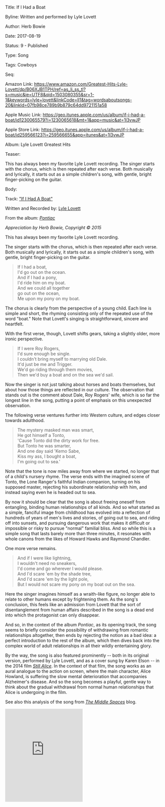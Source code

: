 Title:  If I Had a Boat

Byline: Written and performed by Lyle Lovett

Author: Herb Bowie

Date:   2017-08-19

Status: 9 - Published

Type:	Song

Tags:   Cowboys

Seq:	

Amazon Link: https://www.amazon.com/Greatest-Hits-Lyle-Lovett/dp/B06XJB1TPH/ref=as_li_ss_tl?s=music&ie=UTF8&qid=1503080355&sr=1-1&keywords=lyle+lovett&linkCode=ll1&tag=wordsaboutsongs-20&linkId=07fb98ce789b9b879c64dd9721151a58

Apple Music Link: https://geo.itunes.apple.com/us/album/if-i-had-a-boat/id1230065579?i=1230065618&mt=1&app=music&at=1l3vwJP

Apple Store Link: https://geo.itunes.apple.com/us/album/if-i-had-a-boat/id259566123?i=259566655&app=itunes&at=1l3vwJP

Album: Lyle Lovett Greatest Hits

Teaser: 
 
This has always been my favorite Lyle Lovett recording. The singer starts with the chorus, which is then repeated after each verse. Both musically and lyrically, it starts out as a simple children's song, with gentle, bright finger-picking on the guitar. 

Body:   
 

Track: ["If I Had A Boat"][iihab]

Written and Recorded by: [Lyle Lovett][ll]

From the album: *[Pontiac][]*

*Appreciation by Herb Bowie, Copyright &copy; 2015*

This has always been my favorite Lyle Lovett recording. 

The singer starts with the chorus, which is then repeated after each verse. Both musically and lyrically, it starts out as a simple children's song, with gentle, bright finger-picking on the guitar. 

> If I had a boat,  
I'd go out on the ocean.  
And if I had a pony,   
I'd ride him on my boat.  
And we could all together  
go out on the ocean,  
Me upon my pony on my boat. 

The chorus is clearly from the perspective of a young child. Each line is simple and short, the rhyming consisting only of the repeated use of the word "boat." Note that Lovett's singing is straightforward, sincere and heartfelt.

With the first verse, though, Lovett shifts gears, taking a slightly older, more ironic perspective. 

> If I were Roy Rogers,  
I'd sure enough be single.   
I couldn't bring myself to marrying old Dale.   
It'd just be me and Trigger.  
We'd go riding through them movies,   
Then we'd buy a boat and on the sea we'd sail. 

Now the singer is not just talking about horses and boats themselves, but about how those things are reflected in our culture. The observation that stands out is the comment about  Dale, Roy Rogers' wife, which is so far the longest line in the song, putting a point of emphasis on this unexpected observation. 

The following verse ventures further into Western culture, and edges closer towards adulthood. 

> The mystery masked man was smart,  
He got himself a Tonto,  
'Cause Tonto did the dirty work for free.  
But Tonto he was smarter,  
And one day said 'Kemo Sabe,   
Kiss my ass, I bought a boat,  
I'm going out to sea.'

Note that the tone is now miles away from where we started, no longer that of a child's nursery rhyme. The verse ends with the imagined scene of Tonto, the Lone Ranger's faithful Indian companion, turning on his supposed master, rejecting his subordinate relationship with him, and instead saying even he is headed out to sea. 

By now it should be clear that the song is about freeing oneself from entangling, binding human relationships of all kinds. And so what started as a simple, fanciful image from childhood has evolved into a reflection of hundreds of years of men's lives and stories, of going out to sea, and riding off into sunsets, and pursuing dangerous work that makes it difficult or impossible or risky to pursue "normal" familial bliss. And so while this is a simple song that lasts barely more than three minutes, it resonates with whole canons from the likes of Howard Hawks and Raymond Chandler. 

One more verse remains.

> And if I were like lightning,   
I wouldn't need no sneakers,  
I'd come and go wherever I would please.   
And I'd scare 'em by the shade tree,  
And I'd scare 'em by the light pole,  
But I would not scare my pony on my boat out on the sea. 

Here the singer imagines himself as a wraith-like figure, no longer able to relate to other humans except by frightening them. As the song's conclusion, this feels like an admission from Lovett that the sort of disentanglement from human affairs described in the song is a dead end into which the protagonist can only disappear. 

And so, in the context of the album *Pontiac*, as its opening track, the song seems to briefly consider the possibility of withdrawing from romantic relationships altogether, then ends by rejecting the notion as a bad idea: a perfect introduction to the rest of the album, which then dives back into the complex world of adult relationships in all their wildly entertaining glory. 

By the way, the song is also featured prominently -- both in its original version, performed by Lyle Lovett, and as a cover sung by  Karen Elson -- in the 2014 film *[Still Alice][sa]*. In the context of that film, the song works as an aural analogue to the action on screen, where the main character, Alice Howland, is suffering the slow mental deterioration that accompanies Alzheimer's disease. And so the song becomes a playful, gentle way to think about the gradual withdrawal from normal human relationships that Alice is undergoing in the film. 

See also this analysis of the song from *[The Middle Spaces][ms]* blog.  

<iframe src="https://widgets.itunes.apple.com/widget.html?c=us&brc=FFFFFF&blc=FFFFFF&trc=FFFFFF&tlc=FFFFFF&d=Song by Lyle Lovett&t=If I Had A Boat&m=song&e=song&w=250&h=300&ids=259360536,954768558&wt=playlist&partnerId=&affiliate_id=&at=1l3vwJP&ct=" frameborder=0 style="overflow-x:hidden;overflow-y:hidden;width:250px;height: 300px;border:0px"></iframe>

[iihab]: http://www.amazon.com/gp/product/B00BKJ7W4C/ref=as_li_tl?ie=UTF8&camp=1789&creative=390957&creativeASIN=B00BKJ7W4C&linkCode=as2&tag=reasontorock-20&linkId=MDQSILUN7YZLFJYU

[ll]: http://www.amazon.com/Lyle-Lovett/e/B000AQ3CJ0/?_encoding=UTF8&camp=1789&creative=390957&linkCode=ur2&tag=reasontorock-20&linkId=2UD7XVECMUWFB735

[ms]: https://themiddlespaces.wordpress.com/2013/05/06/me-up-on-my-pony-on-my-boat/

[pontiac]: http://www.amazon.com/gp/product/B000002PG7/ref=as_li_tl?ie=UTF8&camp=1789&creative=390957&creativeASIN=B000002PG7&linkCode=as2&tag=reasontorock-20&linkId=PYLOPIHT5O2OR4NQ

[sa]:  http://en.wikipedia.org/wiki/Still_Alice


